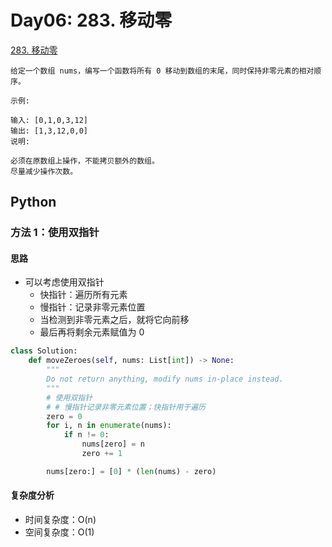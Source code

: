 
# Day06: 283. 移动零

[283. 移动零](https://leetcode-cn.com/problems/move-zeroes/)

```
给定一个数组 nums，编写一个函数将所有 0 移动到数组的末尾，同时保持非零元素的相对顺序。

示例:

输入: [0,1,0,3,12]
输出: [1,3,12,0,0]
说明:

必须在原数组上操作，不能拷贝额外的数组。
尽量减少操作次数。
```


## Python

### 方法 1：使用双指针

#### 思路

* 可以考虑使用双指针
    * 快指针：遍历所有元素
    * 慢指针：记录非零元素位置
    * 当检测到非零元素之后，就将它向前移
    * 最后再将剩余元素赋值为 0 

```python
class Solution:
    def moveZeroes(self, nums: List[int]) -> None:
        """
        Do not return anything, modify nums in-place instead.
        """
        # 使用双指针
        # # 慢指针记录非零元素位置；快指针用于遍历
        zero = 0
        for i, n in enumerate(nums):
            if n != 0:
                nums[zero] = n
                zero += 1

        nums[zero:] = [0] * (len(nums) - zero)
```


#### 复杂度分析

* 时间复杂度：O(n)
* 空间复杂度：O(1)


